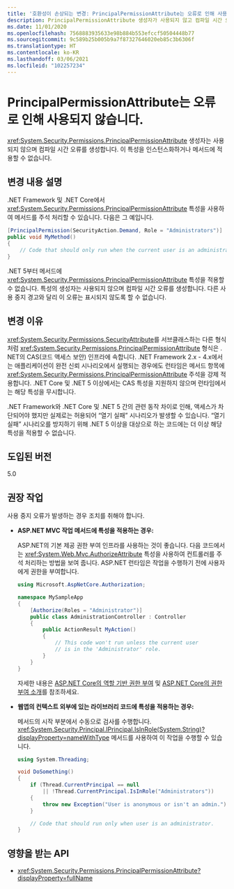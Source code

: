 ```yaml
---
title: '호환성이 손상되는 변경: PrincipalPermissionAttribute는 오류로 인해 사용되지 않습니다.'
description: PrincipalPermissionAttribute 생성자가 사용되지 않고 컴파일 시간 오류를 생성하는 핵심 .NET 라이브러리의 .NET 5 호환성이 손상되는 변경에 관해 알아봅니다.
ms.date: 11/01/2020
ms.openlocfilehash: 7568883935633e98b884b553efccf50504448b77
ms.sourcegitcommit: 9c589b25b005b9a7f87327646020eb85c3b6306f
ms.translationtype: HT
ms.contentlocale: ko-KR
ms.lasthandoff: 03/06/2021
ms.locfileid: "102257234"
---
```

# <a name="principalpermissionattribute-is-obsolete-as-error"></a>PrincipalPermissionAttribute는 오류로 인해 사용되지 않습니다.

<xref:System.Security.Permissions.PrincipalPermissionAttribute> 생성자는 사용되지 않으며 컴파일 시간 오류를 생성합니다. 이 특성을 인스턴스화하거나 메서드에 적용할 수 없습니다.

## <a name="change-description"></a>변경 내용 설명

.NET Framework 및 .NET Core에서 <xref:System.Security.Permissions.PrincipalPermissionAttribute> 특성을 사용하여 메서드를 주석 처리할 수 있습니다. 다음은 그 예입니다.

```csharp
[PrincipalPermission(SecurityAction.Demand, Role = "Administrators")]
public void MyMethod()
{
    // Code that should only run when the current user is an administrator.
}
```

.NET 5부터 메서드에 <xref:System.Security.Permissions.PrincipalPermissionAttribute> 특성을 적용할 수 없습니다. 특성의 생성자는 사용되지 않으며 컴파일 시간 오류를 생성합니다. 다른 사용 중지 경고와 달리 이 오류는 표시되지 않도록 할 수 없습니다.

## <a name="reason-for-change"></a>변경 이유

<xref:System.Security.Permissions.SecurityAttribute>를 서브클래스하는 다른 형식처럼 <xref:System.Security.Permissions.PrincipalPermissionAttribute> 형식은 . NET의 CAS(코드 액세스 보안) 인프라에 속합니다. .NET Framework 2.x - 4.x에서는 애플리케이션이 완전 신뢰 시나리오에서 실행되는 경우에도 런타임은 메서드 항목에 <xref:System.Security.Permissions.PrincipalPermissionAttribute> 주석을 강제 적용합니다. .NET Core 및 .NET 5 이상에서는 CAS 특성을 지원하지 않으며 런타임에서는 해당 특성을 무시합니다.

.NET Framework와 .NET Core 및 .NET 5 간의 관련 동작 차이로 인해, 액세스가 차단되어야 했지만 실제로는 허용되어 “열기 실패” 시나리오가 발생할 수 있습니다. “열기 실패” 시나리오를 방지하기 위해 .NET 5 이상을 대상으로 하는 코드에는 더 이상 해당 특성을 적용할 수 없습니다.

## <a name="version-introduced"></a>도입된 버전

5.0

## <a name=""></a><a id="permission-action">권장 작업</a>

사용 중지 오류가 발생하는 경우 조치를 취해야 합니다.

- **ASP.NET MVC 작업 메서드에 특성을 적용하는 경우:**

  ASP.NET의 기본 제공 권한 부여 인프라를 사용하는 것이 좋습니다. 다음 코드에서는 <xref:System.Web.Mvc.AuthorizeAttribute> 특성을 사용하여 컨트롤러를 주석 처리하는 방법을 보여 줍니다. ASP.NET 런타임은 작업을 수행하기 전에 사용자에게 권한을 부여합니다.

  ```csharp
  using Microsoft.AspNetCore.Authorization;

  namespace MySampleApp
  {
      [Authorize(Roles = "Administrator")]
      public class AdministrationController : Controller
      {
          public ActionResult MyAction()
          {
              // This code won't run unless the current user
              // is in the 'Administrator' role.
          }
      }
  }
  ```

  자세한 내용은 [ASP.NET Core의 역할 기반 권한 부여](/aspnet/core/security/authorization/roles) 및 [ASP.NET Core의 권한 부여 소개](/aspnet/core/security/authorization/introduction)를 참조하세요.

- **웹앱의 컨텍스트 외부에 있는 라이브러리 코드에 특성을 적용하는 경우:**

  메서드의 시작 부분에서 수동으로 검사를 수행합니다. <xref:System.Security.Principal.IPrincipal.IsInRole(System.String)?displayProperty=nameWithType> 메서드를 사용하여 이 작업을 수행할 수 있습니다.

  ```csharp
  using System.Threading;

  void DoSomething()
  {
      if (Thread.CurrentPrincipal == null
          || !Thread.CurrentPrincipal.IsInRole("Administrators"))
      {
          throw new Exception("User is anonymous or isn't an admin.");
      }

      // Code that should run only when user is an administrator.
  }
  ```

## <a name="affected-apis"></a>영향을 받는 API

- <xref:System.Security.Permissions.PrincipalPermissionAttribute?displayProperty=fullName>

<!--

#### Category

- Core .NET libraries
- Security

### Affected APIs

- `T:System.Security.Permissions.PrincipalPermissionAttribute`

-->
